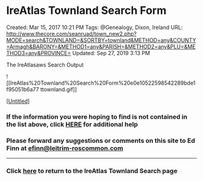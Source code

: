 # IreAtlas Townland Search Form

Created: Mar 15, 2017 10:21 PM
Tags: @Genealogy, Dixon, Ireland
URL: http://www.thecore.com/seanruad/town_new2.php?MODE=search&TOWNLAND=&SORTBY=townland&METHOD=any&COUNTY=Armagh&BARONY=&METHOD1=any&PARISH=&METHOD2=any&PLU=&METHOD3=any&PROVINCE=
Updated: Sep 27, 2019 3:13 PM

The IreAtlasaws Search Output

![[IreAtlas%20Townland%20Search%20Form%20e0e10522598542289bde1f95051b6a77 ttownland.gif]]

[[Untitled]]

### If the information you were hoping to find is not contained in the list above, click [HERE](http://www.thecore.com/seanruad/help.html) for additional help

### Please forward any suggestions or comments on this site to Ed Finn at [efinn@leitrim-roscommon.com](http://www.thecore.com/seanruad/town_new2.php?MODE=search&TOWNLAND=&SORTBY=townland&METHOD=any&COUNTY=Armagh&BARONY=&METHOD1=any&PARISH=&METHOD2=any&PLU=&METHOD3=any&PROVINCE=mailto:efinn@leitrim-roscommon.com)

---

### Click [here](http://www.thecore.com/seanruad/) to return to the IreAtlas Townland Search page

[//begin]: # "Autogenerated link references for markdown compatibility"
[Untitled]: ../../../../Articles/Untitled.md "Untitled"
[//end]: # "Autogenerated link references"